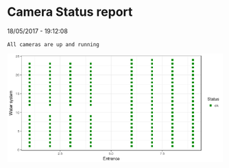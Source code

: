 Camera Status report
================
18/05/2017 - 19:12:08

    All cameras are up and running

![](camreport_files/figure-markdown_github/unnamed-chunk-2-1.png)
